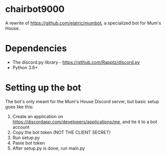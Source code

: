 # chairbot9000
A rewrite of https://github.com/elatric/mumbot, a specialized bot for Mum's House.

# Dependencies
- The discord.py library - https://github.com/Rapptz/discord.py
- Python 3.6+

# Setting up the bot
The bot's only meant for the Mum's House Discord server, but basic setup goes like this:
1. Create an application on https://discordapp.com/developers/applications/me, and tie it to a bot account
2. Copy the bot token (NOT THE CLIENT SECRET)
3. Run setup.py
4. Paste bot token
5. After setup.py is done, run main.py
